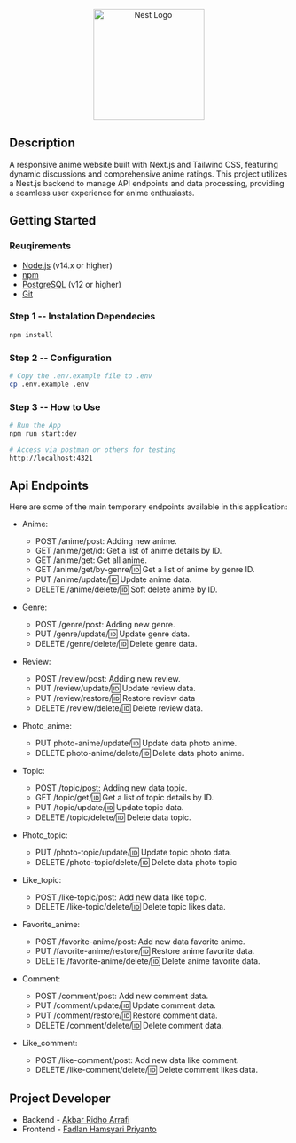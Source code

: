 <p align="center">
  <a href="http://nestjs.com/" target="blank"><img src="https://nestjs.com/img/logo-small.svg" width="200" alt="Nest Logo" /></a>
</p>

## Description

A responsive anime website built with Next.js and Tailwind CSS, featuring dynamic discussions and comprehensive anime ratings. This project utilizes a Nest.js backend to manage API endpoints and data processing, providing a seamless user experience for anime enthusiasts.

## Getting Started

### Reuqirements

- [Node.js](https://nodejs.org/) (v14.x or higher)
- [npm](https://docs.npmjs.com/downloading-and-installing-node-js-and-npm)
- [PostgreSQL](https://www.postgresql.org/) (v12 or higher)
- [Git](https://git-scm.com/)

### Step 1 -- Instalation Dependecies

```bash
npm install
```

### Step 2 -- Configuration

```bash
# Copy the .env.example file to .env
cp .env.example .env
```

### Step 3 -- How to Use

```bash
# Run the App
npm run start:dev

# Access via postman or others for testing
http://localhost:4321
```

## Api Endpoints

Here are some of the main temporary endpoints available in this application:

- Anime:

  - POST /anime/post: Adding new anime.
  - GET /anime/get/id: Get a list of anime details by ID.
  - GET /anime/get: Get all anime.
  - GET /anime/get/by-genre/:id: Get a list of anime by genre ID.
  - PUT /anime/update/:id: Update anime data.
  - DELETE /anime/delete/:id: Soft delete anime by ID.

- Genre:

  - POST /genre/post: Adding new genre.
  - PUT /genre/update/:id: Update genre data.
  - DELETE /genre/delete/:id: Delete genre data.

- Review:

  - POST /review/post: Adding new review.
  - PUT /review/update/:id: Update review data.
  - PUT /review/restore/:id: Restore review data
  - DELETE /review/delete/:id: Delete review data.

- Photo_anime:

  - PUT photo-anime/update/:id: Update data photo anime.
  - DELETE photo-anime/delete/:id: Delete data photo anime.

- Topic:

  - POST /topic/post: Adding new data topic.
  - GET /topic/get/:id: Get a list of topic details by ID.
  - PUT /topic/update/:id: Update topic data.
  - DELETE /topic/delete/:id: Delete data topic.

- Photo_topic:

  - PUT /photo-topic/update/:id: Update topic photo data.
  - DELETE /photo-topic/delete/:id: Delete data photo topic

- Like_topic:

  - POST /like-topic/post: Add new data like topic.
  - DELETE /like-topic/delete/:id: Delete topic likes data.

- Favorite_anime:

  - POST /favorite-anime/post: Add new data favorite anime.
  - PUT /favorite-anime/restore/:id: Restore anime favorite data.
  - DELETE /favorite-anime/delete/:id: Delete anime favorite data.

- Comment:
  - POST /comment/post: Add new comment data.
  - PUT /comment/update/:id: Update comment data.
  - PUT /comment/restore/:id: Restore comment data.
  - DELETE /comment/delete/:id: Delete comment data.

- Like_comment: 
  - POST /like-comment/post: Add new data like comment.
  - DELETE /like-comment/delete/:id: Delete comment likes data.

## Project Developer

- Backend - [Akbar Ridho Arrafi](https://github.com/AkbarF0rce)
- Frontend - [Fadlan Hamsyari Priyanto](https://github.com/Rcikaym)
